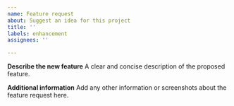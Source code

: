 ```yaml
---
name: Feature request
about: Suggest an idea for this project
title: ''
labels: enhancement
assignees: ''

---
```


**Describe the new feature**
A clear and concise description of the proposed feature.

**Additional information**
Add any other information or screenshots about the feature request here.

